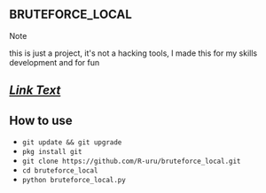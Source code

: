 ## BRUTEFORCE_LOCAL
> [!NOTE]
> this is just a project, it's not a hacking tools, I made this for my skills development and for fun
## *<a href="https://www.facebook.com/ruruonfb" target="_blank">Link Text</a>*
## How to use
- `git update && git upgrade`
- ```pkg install git```
- ```git clone https://github.com/R-uru/bruteforce_local.git```
- `cd bruteforce_local`
- `python bruteforce_local.py`
